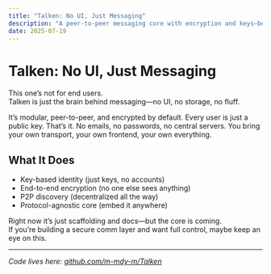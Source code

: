 ```yaml
---
title: "Talken: No UI, Just Messaging"
description: "A peer-to-peer messaging core with encryption and keys—because not everything needs a UI."
date: 2025-07-19
---
```


# Talken: No UI, Just Messaging

This one’s not for end users.  
Talken is just the brain behind messaging—no UI, no storage, no fluff.

It’s modular, peer-to-peer, and encrypted by default. Every user is just a public key. That’s it. No emails, no passwords, no central servers. You bring your own transport, your own frontend, your own everything.

## What It Does

- Key-based identity (just keys, no accounts)  
- End-to-end encryption (no one else sees anything)  
- P2P discovery (decentralized all the way)  
- Protocol-agnostic core (embed it anywhere)

Right now it’s just scaffolding and docs—but the core is coming.  
If you’re building a secure comm layer and want full control, maybe keep an eye on this.

---

*Code lives here: [github.com/m-mdy-m/Talken](https://github.com/m-mdy-m/Talken)*
